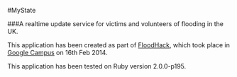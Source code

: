 #MyState

###A realtime update service for victims and volunteers of flooding in the UK.

This application has been created as part of [FloodHack](https://twitter.com/search?q=%23floodhack), which took place in [Google Campus](http://www.campuslondon.com) on 16th Feb 2014.

This application has been tested on Ruby version 2.0.0-p195.
